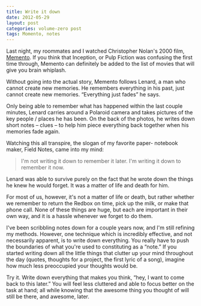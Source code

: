 ```yaml
---
title: Write it down
date: 2012-05-29
layout: post
categories: volume-zero post
tags: Momento, notes
---
```


Last night, my roommates and I watched Christopher Nolan's 2000 film, [Memento](http://www.imdb.com/title/tt0209144/). If you think that Inception, or Pulp Fiction was confusing the first time through, Memento can definitely be added to the list of movies that will give you brain whiplash.

Without going into the actual story, Memento follows Lenard, a man who cannot create new memories. He remembers everything in his past, just cannot create new memories. “Everything just fades” he says.

Only being able to remember what has happened within the last couple minutes, Lenard carries around a Polaroid camera and takes pictures of the key people / places he has been. On the back of the photos, he writes down short notes – clues – to help him piece everything back together when his memories fade again.

Watching this all transpire, the slogan of my favorite paper- notebook maker, Field Notes, came into my mind:

> I'm not writing it down to remember it later. I'm writing it down to remember it now.

Lenard was able to survive purely on the fact that he wrote down the things he knew he would forget. It was a matter of life and death for him.

For most of us, however, it's not a matter of life or death, but rather whether we remember to return the Redbox on time, pick up the milk, or make that phone call. None of these things are huge, but each are important in their own way, and it is a hassle whenever we forget to do them.

I've been scribbling notes down for a couple years now, and I'm still refining my methods. However, one technique which is incredibly effective, and not necessarily apparent, is to write down everything. You really have to push the boundaries of what you're used to constituting as a “note.” If you started writing down all the little things that clutter up your mind throughout the day (quotes, thoughts for a project, the first lyric of a song), imagine how much less preoccupied your thoughts would be.

Try it. Write down everything that makes you think, “hey, I want to come back to this later.” You will feel less cluttered and able to focus better on the task at hand; all while knowing that the awesome thing you thought of will still be there, and awesome, later.

